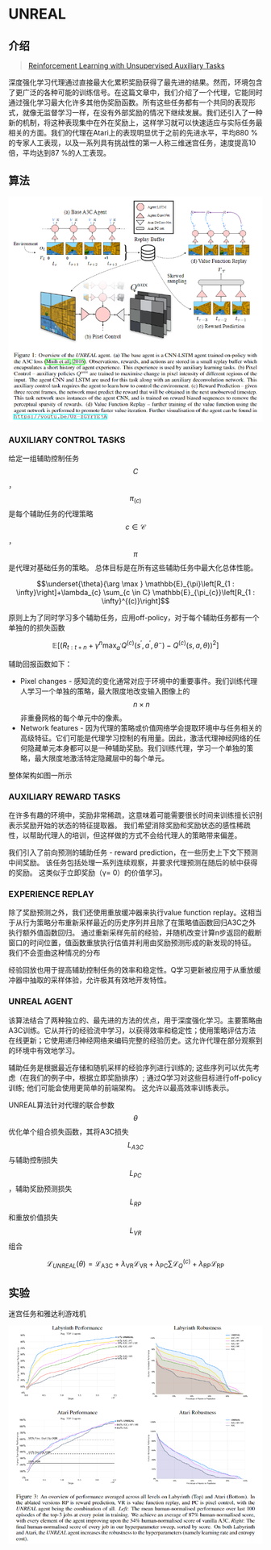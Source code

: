 # UNREAL

## 介绍

> [Reinforcement Learning with Unsupervised Auxiliary Tasks](https://arxiv.org/pdf/1611.05397)

深度强化学习代理通过直接最大化累积奖励获得了最先进的结果。然而，环境包含了更广泛的各种可能的训练信号。在这篇文章中，我们介绍了一个代理，它能同时通过强化学习最大化许多其他伪奖励函数。所有这些任务都有一个共同的表现形式，就像无监督学习一样，在没有外部奖励的情况下继续发展。我们还引入了一种新的机制，将这种表现集中在外在奖励上，这样学习就可以快速适应与实际任务最相关的方面。我们的代理在Atari上的表现明显优于之前的先进水平，平均880 %的专家人工表现，以及一系列具有挑战性的第一人称三维迷宫任务，速度提高10倍，平均达到87 %的人工表现。

## 算法

![](../../.gitbook/assets/image%20%2831%29.png)

### AUXILIARY CONTROL TASKS

给定一组辅助控制任务 $$C$$ ， $$π_(c)$$ 是每个辅助任务的代理策略 $$c \in \mathcal{C}$$ ， $$π$$ 是代理对基础任务的策略。 总体目标是在所有这些辅助任务中最大化总体性能。

$$\underset{\theta}{\arg \max } \mathbb{E}_{\pi}\left[R_{1 : \infty}\right]+\lambda_{c} \sum_{c \in C} \mathbb{E}_{\pi_{c}}\left[R_{1 : \infty}^{(c)}\right]$$ 

原则上为了同时学习多个辅助任务，应用off-policy，对于每个辅助任务都有一个单独的的损失函数

$$\mathbb{E}\left[\left(R_{t : t+n}+\gamma^{n} \max _{a^{\prime}} Q^{(c)}\left(s^{\prime}, a^{\prime}, \theta^{-}\right)-Q^{(c)}(s, a, \theta)\right)^{2}\right]$$

辅助回报函数如下：

* Pixel changes - 感知流的变化通常对应于环境中的重要事件。我们训练代理人学习一个单独的策略，最大限度地改变输入图像上的 $$n \times n$$ 非重叠网格的每个单元中的像素。
* Network features - 因为代理的策略或价值网络学会提取环境中与任务相关的高级特征。它们可能是代理学习控制的有用量。因此，激活代理神经网络的任何隐藏单元本身都可以是一种辅助奖励。我们训练代理，学习一个单独的策略，最大限度地激活特定隐藏层中的每个单元。

整体架构如图一所示

### AUXILIARY REWARD TASKS

在许多有趣的环境中，奖励非常稀疏，这意味着可能需要很长时间来训练擅长识别表示奖励开始的状态的特征提取器。 我们希望消除奖励和奖励状态的感性稀疏性，以帮助代理人的培训，但这样做的方式不会给代理人的策略带来偏差。

我们引入了前向预测的辅助任务 - reward prediction，在一些历史上下文下预测中间奖励。 该任务包括处理一系列连续观察，并要求代理预测在随后的帧中获得的奖励。 这类似于立即奖励（γ= 0）的价值学习。

### EXPERIENCE REPLAY

除了奖励预测之外，我们还使用重放缓冲器来执行value function replay。这相当于从行为策略分布重新采样最近的历史序列并且除了在策略值函数回归A3C之外执行额外值函数回归。 通过重新采样先前的经验，并随机改变计算n步返回的截断窗口的时间位置，值函数重放执行估值并利用由奖励预测形成的新发现的特征。 我们不会歪曲这种情况的分布

经验回放也用于提高辅助控制任务的效率和稳定性。Q学习更新被应用于从重放缓冲器中抽取的采样体验，允许极其有效地开发特性。

### UNREAL AGENT

该算法结合了两种独立的、最先进的方法的优点，用于深度强化学习。主要策略由A3C训练。它从并行的经验流中学习，以获得效率和稳定性；使用策略评估方法在线更新；它使用递归神经网络来编码完整的经验历史。这允许代理在部分观察到的环境中有效地学习。

辅助任务是根据最近存储和随机采样的经验序列进行训练的; 这些序列可以优先考虑（在我们的例子中，根据立即奖励排序）; 通过Q学习对这些目标进行off-policy训练; 他们可能会使用更简单的前端架构。 这允许以最高效率训练表示。

UNREAL算法针对代理的联合参数 $$θ$$ 优化单个组合损失函数，其将A3C损失 $$L_{A3C}$$ 与辅助控制损失 $$L_{PC}$$ ，辅助奖励预测损失 $$L_{RP}$$ 和重放价值损失 $$L_{VR}$$ 组合

$$\mathcal{L}_{U N R E A L}(\theta)=\mathcal{L}_{\mathrm{A} 3 \mathrm{C}}+\lambda_{\mathrm{VR}} \mathcal{L}_{\mathrm{VR}}+\lambda_{\mathrm{PC}} \sum \mathcal{L}_{Q}^{(c)}+\lambda_{\mathrm{RP}} \mathcal{L}_{\mathrm{RP}}$$ 

## 实验

迷宫任务和雅达利游戏机

![](../../.gitbook/assets/image%20%2845%29.png)

